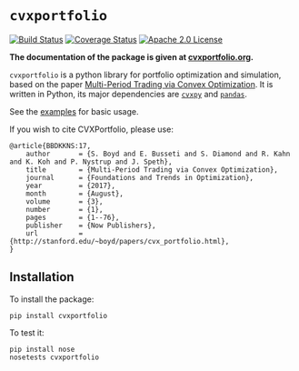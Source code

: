 `cvxportfolio`
=============
[![Build Status](https://travis-ci.org/cvxgrp/cvxportfolio.png?branch=master)](https://travis-ci.org/cvxgrp/cvxportfolio)
[![Coverage Status](https://coveralls.io/repos/github/cvxgrp/cvxportfolio/badge.svg?branch=master)](https://coveralls.io/github/cvxgrp/cvxportfolio?branch=master)
[![Apache 2.0 License](https://img.shields.io/badge/License-APACHEv2-green.svg)](https://github.com/cvxgrp/cvxportfolio/blob/master/LICENSE)

**The documentation of the package is given at [cvxportfolio.org](http://www.cvxportfolio.org/).**

`cvxportfolio` is a python library for portfolio optimization and simulation,
based on the paper [Multi-Period Trading via Convex Optimization](https://web.stanford.edu/~boyd/papers/cvx_portfolio.html).
It is written in Python, its major dependencies are [`cvxpy`](https://github.com/cvxgrp/cvxpy)
and [`pandas`](https://github.com/pandas-dev/pandas).

See the [examples](https://github.com/cvxgrp/cvxportfolio/tree/master/examples) for basic usage.

If you wish to cite CVXPortfolio, please use:
```
@article{BBDKKNS:17,
    author       = {S. Boyd and E. Busseti and S. Diamond and R. Kahn and K. Koh and P. Nystrup and J. Speth},
    title        = {Multi-Period Trading via Convex Optimization},
    journal      = {Foundations and Trends in Optimization},
    year         = {2017},
    month        = {August},
    volume       = {3},
    number       = {1},
    pages        = {1--76},
    publisher    = {Now Publishers},
    url          = {http://stanford.edu/~boyd/papers/cvx_portfolio.html},
}
```

Installation
------------

To install the package:
```
pip install cvxportfolio
```

To test it:

```
pip install nose
nosetests cvxportfolio
```

